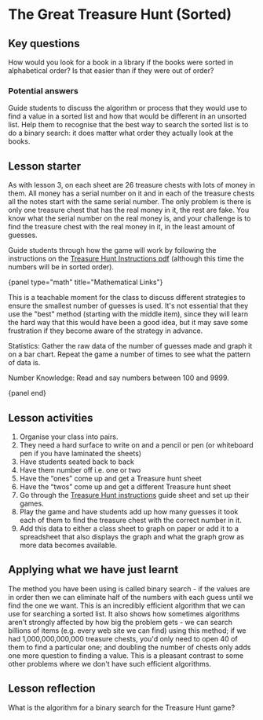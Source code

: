# The Great Treasure Hunt (Sorted)

## Key questions

How would you look for a book in a library if the books were sorted in alphabetical order?
Is that easier than if they were out of order?

### Potential answers

Guide students to discuss the algorithm or process that they would use to find a value in a sorted list and how that would be different in an unsorted list.
Help them to recognise that the best way to search the sorted list is to do a binary search: it does matter what order they actually look at the books.

## Lesson starter

As with lesson 3, on each sheet are 26 treasure chests with lots of money in them.
All money has a serial number on it and in each of the treasure chests all the notes start with the same serial number.
The only problem is there is only one treasure chest that has the real money in it, the rest are fake.
You know what the serial number on the real money is, and your challenge is to find the treasure chest with the real money in it, in the least amount of guesses.

Guide students through how the game will work by following the instructions on the [Treasure Hunt Instructions pdf](https://www.example.com) (although this time the numbers will be in sorted order).

{panel type="math" title="Mathematical Links"}

This is a teachable moment for the class to discuss different strategies to ensure the smallest number of guesses is used.
It's not essential that they use the "best" method (starting with the middle item), since they will learn the hard way that this would have been a good idea, but it may save some frustration if they become aware of the strategy in advance.

Statistics: Gather the raw data of the number of guesses made and graph it on a bar chart.
Repeat the game a number of times to see what the pattern of data is.

Number Knowledge: Read and say numbers between 100 and 9999.

{panel end}

## Lesson activities

1.  Organise your class into pairs.
2.  They need a hard surface to write on and a pencil or pen (or whiteboard pen if you have laminated the sheets)
3.  Have students seated back to back
4.  Have them number off i.e. one or two
5.  Have the “ones” come up and get a Treasure hunt sheet
6.  Have the “twos” come up and get a different Treasure hunt sheet
7.  Go through the [Treasure Hunt instructions]('resources:resource' 'treasure-hunt') guide sheet and set up their games.
8.  Play the game and have students add up how many guesses it took each of them to find the treasure chest with the correct number in it.
9.  Add this data to either a class sheet to graph on paper or add it to a spreadsheet that also displays the graph and what the graph grow as more data becomes available.

## Applying what we have just learnt

The method you have been using is called binary search - if the values are in order then we can eliminate half of the numbers with each guess until we find the one we want.
This is an incredibly efficient algorithm that we can use for searching a sorted list.
It also shows how sometimes algorithms aren’t strongly affected by how big the problem gets - we can search billions of items (e.g. every web site we can find) using this method; if we had 1,000,000,000,000 treasure chests, you'd only need to open 40 of them to find a particular one; and doubling the number of chests only adds one more question to finding a value.
This is a pleasant contrast to some other problems where we don't have such efficient algorithms.

## Lesson reflection

What is the algorithm for a binary search for the Treasure Hunt game?
